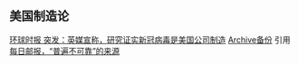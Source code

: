 ## 美国制造论

[环球时报 突发：英媒宣称，研究证实新冠病毒是美国公司制造](https://world.huanqiu.com/article/47JQzln0O6s) [Archive备份](https://archive.ph/8GJxE) 引用[每日邮报，“普遍不可靠”的来源](https://zh.wikipedia.org/zh-cn/每日郵報)
